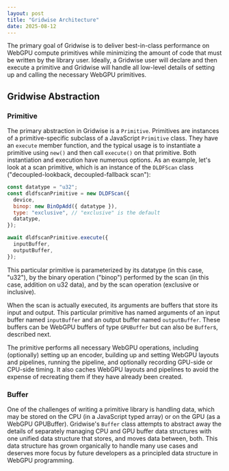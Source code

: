 ```yaml
---
layout: post
title: "Gridwise Architecture"
date: 2025-08-12
---
```


The primary goal of Gridwise is to deliver best-in-class performance on WebGPU compute primitives while minimizing the amount of code that must be written by the library user. Ideally, a Gridwise user will declare and then execute a primitive and Gridwise will handle all low-level details of setting up and calling the necessary WebGPU primitives.

## Gridwise Abstraction

### Primitive

The primary abstraction in Gridwise is a `Primitive`. Primitives are instances of a primitive-specific subclass of a JavaScript `Primitive` class. They have an `execute` member function, and the typical usage is to instantiate a primitive using `new()` and then call `execute()` on that primitive. Both instantiation and execution have numerous options. As an example, let's look at a scan primitive, which is an instance of the `DLDFScan` class ("decoupled-lookback, decoupled-fallback scan"):

```js
const datatype = "u32";
const dldfscanPrimitive = new DLDFScan({
  device,
  binop: new BinOpAdd({ datatype }),
  type: "exclusive", // "exclusive" is the default
  datatype,
});

await dldfscanPrimitive.execute({
  inputBuffer,
  outputBuffer,
});
```

This particular primitive is parameterized by its datatype (in this case, "u32"), by the binary operation ("binop") performed by the scan (in this case, addition on u32 data), and by the scan operation (exclusive or inclusive).

When the scan is actually executed, its arguments are buffers that store its input and output. This particular primitive has named arguments of an input buffer named `inputBuffer` and an output buffer named `outputBuffer`. These buffers can be WebGPU buffers of type `GPUBuffer` but can also be `Buffer`s, described next.

The primitive performs all necessary WebGPU operations, including (optionally) setting up an encoder, building up and setting WebGPU layouts and pipelines, running the pipeline, and optionally recording GPU-side or CPU-side timing. It also caches WebGPU layouts and pipelines to avoid the expense of recreating them if they have already been created.

### Buffer

One of the challenges of writing a primitive library is handling data, which may be stored on the CPU (in a JavaScript typed array) or on the GPU (as a WebGPU GPUBuffer). Gridwise's `Buffer` class attempts to abstract away the details of separately managing CPU and GPU buffer data structures with one unified data structure that stores, and moves data between, both. This data structure has grown organically to handle many use cases and deserves more focus by future developers as a principled data structure in WebGPU programming.
